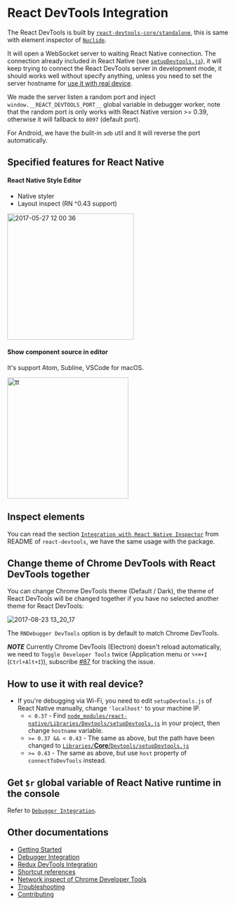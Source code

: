 # React DevTools Integration

The React DevTools is built by [`react-devtools-core/standalone`](https://github.com/facebook/react-devtools/tree/master/packages/react-devtools-core#requirereact-devtools-corestandalone), this is same with element inspector of [`Nuclide`](https://nuclide.io/docs/platforms/react-native/#debugging__element-inspector).

It will open a WebSocket server to waiting React Native connection. The connection already included in React Native (see [`setupDevtools.js`](https://github.com/facebook/react-native/blob/master/Libraries/Core/Devtools/setupDevtools.js)), it will keep trying to connect the React DevTools server in development mode, it should works well without specify anything, unless you need to set the server hostname for [use it with real device](#how-to-use-it-with-real-device).

We made the server listen a random port and inject `window.__REACT_DEVTOOLS_PORT__` global variable in debugger worker, note that the random port is only works with React Native version >= 0.39, otherwise it will fallback to `8097` (default port).

For Android, we have the built-in `adb` util and it will reverse the port automatically.

## Specified features for React Native

#### React Native Style Editor

* Native styler
* Layout inspect (RN ^0.43 support)

<img width="288" alt="2017-05-27 12 00 36" src="https://cloud.githubusercontent.com/assets/3001525/26518163/0dc24ea6-42dd-11e7-91aa-52da5c4d347d.png">

#### Show component source in editor

It's support Atom, Subline, VSCode for macOS.

<img width="276" alt="tt" src="https://cloud.githubusercontent.com/assets/3001525/25572822/a83fdafa-2e71-11e7-8093-cce3f7db98c0.png">

## Inspect elements

You can read the section [`Integration with React Native Inspector`](https://github.com/facebook/react-devtools/tree/master/packages/react-devtools#integration-with-react-native-inspector) from README of `react-devtools`, we have the same usage with the package.

## Change theme of Chrome DevTools with React DevTools together

You can change Chrome DevTools theme (Default / Dark), the theme of React DevTools will be changed together if you have no selected another theme for React DevTools:

![2017-08-23 13_20_17](https://user-images.githubusercontent.com/3001525/29600011-f0782798-8798-11e7-88cf-98f50e24199d.gif)

The `RNDebugger DevTools` option is by default to match Chrome DevTools.

__*NOTE*__ Currently Chrome DevTools (Electron) doesn't reload automatically, we need to `Toggle Developer Tools` twice (Application menu or `⌥+⌘+I` (`Ctrl+Alt+I`)), subscribe [#87](https://github.com/jhen0409/react-native-debugger/issues/87) for tracking the issue.

## How to use it with real device?

* If you're debugging via Wi-Fi, you need to edit `setupDevtools.js` of React Native manually, change `'localhost'` to your machine IP.
  - `< 0.37` - Find [`node_modules/react-native/Libraries/Devtools/setupDevtools.js`](https://github.com/facebook/react-native/blob/0.36-stable/Libraries/Devtools/setupDevtools.js) in your project, then change `hostname` variable.
  - `>= 0.37 && < 0.43` - The same as above, but the path have been changed to [`Libraries/`__Core__/`Devtools/setupDevtools.js`](https://github.com/facebook/react-native/blob/0.37-stable/Libraries/Core/Devtools/setupDevtools.js)
  - `>= 0.43` - The same as above, but use `host` property of `connectToDevTools` instead.

## Get `$r` global variable of React Native runtime in the console

Refer to [`Debugger Integration`](debugger-integration.md#debugging-tips).

## Other documentations

* [Getting Started](getting-started.md)
* [Debugger Integration](debugger-integration.md)
* [Redux DevTools Integration](redux-devtools-integration.md)
* [Shortcut references](shortcut-references.md)
* [Network inspect of Chrome Developer Tools](network-inspect-of-chrome-devtools.md)
* [Troubleshooting](troubleshooting.md)
* [Contributing](contributing.md)
